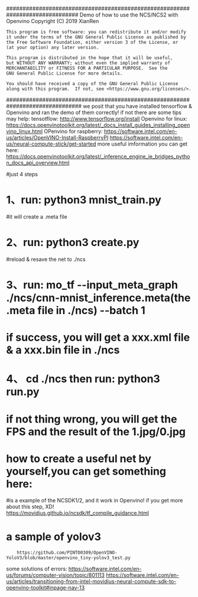 ##############################################################################
Demo of how to use the NCS/NCS2 with Openvino
    Copyright (C) 2019  XianRen

    This program is free software: you can redistribute it and/or modify
    it under the terms of the GNU General Public License as published by
    the Free Software Foundation, either version 3 of the License, or
    (at your option) any later version.

    This program is distributed in the hope that it will be useful,
    but WITHOUT ANY WARRANTY; without even the implied warranty of
    MERCHANTABILITY or FITNESS FOR A PARTICULAR PURPOSE.  See the
    GNU General Public License for more details.

    You should have received a copy of the GNU General Public License
    along with this program.  If not, see <https://www.gnu.org/licenses/>.

###############################################################################
we posit that you have installed tensorflow & Openvino and ran the demo of them correctly!
if not  there are some tips may help:
tensotflow:
		http://www.tensorflow.org/install
Openvino for linux:
		https://docs.openvinotoolkit.org/latest/_docs_install_guides_installing_openvino_linux.html
OPenvino for raspberry:
		https://software.intel.com/en-us/articles/OpenVINO-Install-RaspberryPI
		https://software.intel.com/en-us/neural-compute-stick/get-started
more useful imformation you can get here:
		https://docs.openvinotoolkit.org/latest/_inference_engine_ie_bridges_python_docs_api_overview.html

#just 4 steps 
# 1、run: python3 mnist_train.py	
#it will create a .meta file 

# 2、run: python3 create.py		
#reload & resave the net to ./ncs 

# 3、run: mo_tf --input_meta_graph  ./ncs/cnn-mnist_inference.meta(the .meta file in ./ncs)  --batch 1 	
# if success, you will get a xxx.xml file & a xxx.bin file in ./ncs

# 4、 cd ./ncs then run: python3 run.py 
# if not thing wrong, you will get the FPS and the result of the 1.jpg/0.jpg
 
# how to create a useful net by yourself,you can get something here:
#is a example of the NCSDK1/2, and it work in Openvino! if you get more about this step, XD!
		https://movidius.github.io/ncsdk/tf_compile_guidance.html

# a sample of yolov3		
		https://github.com/PINTO0309/OpenVINO-YoloV3/blob/master/openvino_tiny-yolov3_test.py

some solutions of errors:
		https://software.intel.com/en-us/forums/computer-vision/topic/801113
		https://software.intel.com/en-us/articles/transitioning-from-intel-movidius-neural-compute-sdk-to-openvino-toolkit#inpage-nav-13

